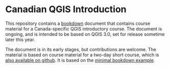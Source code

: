 
# Canadian QGIS Introduction

This repository contains a [bookdown](http://bookdown.org) document that contains course material for a Canada-specific QGIS introductory course. The document is ongoing, and is intended to be based on QGIS 3.0, set for release sometime later this year.

The document is in its early stages, but contributions are welcome. The material is based on course material for a two-day short course, which is [also available on github](https://github.com/paleolimbot/QGIS-Intro-Course). It is based on the [minimal bookdown example](https://github.com/rstudio/bookdown-demo).
